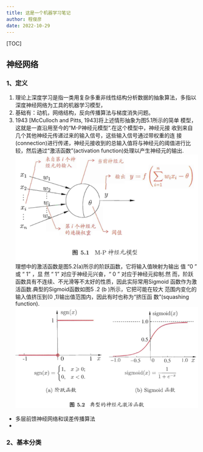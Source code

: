 ```yaml
---
title: 这是一个机器学习笔记
author: 程俊彦
date: 2022-10-29
---
```

[TOC]

## 神经网络
### 1、定义
1. 理论上深度学习是指一类用复杂多重非线性结构分析数据的抽象算法，多指以深度神经网络为工具的机器学习模型，
2. 基础有：动机，网络结构，反向传播算法与梯度消失问题。
3. 1943 [McCulloch and Pitts, 1943]将上述情形抽象为图5.1所示的简单
模型，这就是一直沿用至今的“M-P神经元模型”.在这个模型中，神经元接
收到来自几个其他神经元传递过来的输入信号，这些输入信号通过带权重的连
接(connection)进行传递，神经元接收到的总输入值将与神经元的阈值进行比较，然后通过“激活函数”(activation function)处理以产生神经元的输出. 
![](images/2022-11-29-11-09-33.png)
理想中的激活函数是图5.2(a)所示的阶跃函数，它将输入值映射为输出
值 “0 ” 或 “ 1” ，显 然 “ 1” 对应于神经元兴奋，“ 0 ” 对应于神经元抑制.然
而，阶跃函数具有不连续、不光滑等不太好的性质，因此实际常用Sigmoid
函数作为激活函数.典型的Sigmoid函数如图5 .2 (b )所示，它把可能在较大
范围内变化的输入值挤压到(0 ,1)输出值范围内，因此有时也称为“挤压函
数”(squashing function).
![](images/2022-11-29-11-10-15.png)
- 多层前馈神经网络和误差传播算法
- 
### 2、基本分类